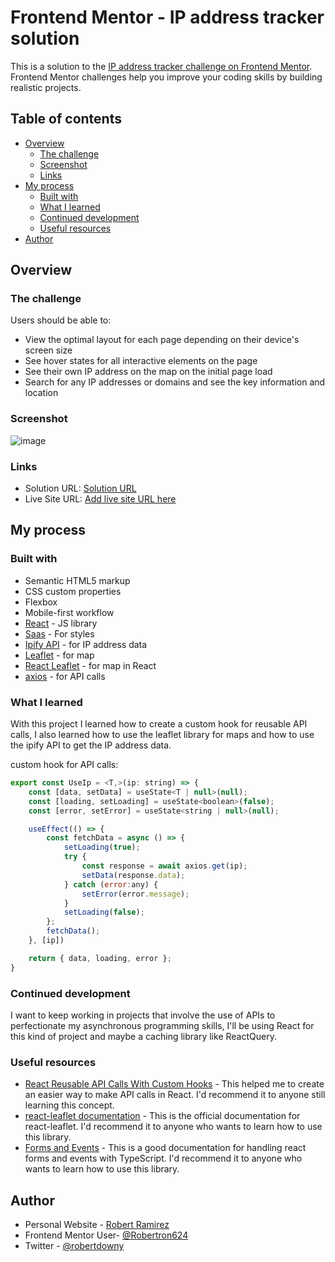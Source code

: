 # Frontend Mentor - IP address tracker solution

This is a solution to the [IP address tracker challenge on Frontend Mentor](https://www.frontendmentor.io/challenges/ip-address-tracker-I8-0yYAH0). Frontend Mentor challenges help you improve your coding skills by building realistic projects. 

## Table of contents

- [Overview](#overview)
  - [The challenge](#the-challenge)
  - [Screenshot](#screenshot)
  - [Links](#links)
- [My process](#my-process)
  - [Built with](#built-with)
  - [What I learned](#what-i-learned)
  - [Continued development](#continued-development)
  - [Useful resources](#useful-resources)
- [Author](#author)

## Overview

### The challenge

Users should be able to:

- View the optimal layout for each page depending on their device's screen size
- See hover states for all interactive elements on the page
- See their own IP address on the map on the initial page load
- Search for any IP addresses or domains and see the key information and location

### Screenshot
![image](https://user-images.githubusercontent.com/72587880/233717781-e3da3c4e-2577-4f22-a0b7-5729098d54fe.png)

### Links

- Solution URL: [Solution URL](https://github.com/Robertron624/ip-address-tracker)
- Live Site URL: [Add live site URL here](https://effortless-daffodil-a04cfc.netlify.app/)

## My process

### Built with

- Semantic HTML5 markup
- CSS custom properties
- Flexbox
- Mobile-first workflow
- [React](https://reactjs.org/) - JS library
- [Saas](https://sass-lang.com/) - For styles
- [Ipify API](https://geo.ipify.org/) - for IP address data
- [Leaflet](https://leafletjs.com/) - for map
- [React Leaflet](https://react-leaflet.js.org/) - for map in React
- [axios](https://www.npmjs.com/package/axios) - for API calls

### What I learned

With this project I learned how to create a custom hook for reusable API calls, I also learned how to use the leaflet library for maps and how to use the ipify API to get the IP address data.

custom hook for API calls:
```js
export const UseIp = <T,>(ip: string) => {
    const [data, setData] = useState<T | null>(null);
    const [loading, setLoading] = useState<boolean>(false);
    const [error, setError] = useState<string | null>(null);

    useEffect(() => {
        const fetchData = async () => {
            setLoading(true);
            try {
                const response = await axios.get(ip);
                setData(response.data);
            } catch (error:any) {
                setError(error.message);
            }
            setLoading(false);
        };
        fetchData();
    }, [ip])

    return { data, loading, error };
}
```

### Continued development

I want to keep working in projects that involve the use of APIs to perfectionate my asynchronous programming skills, I'll be using React for this kind of project and maybe a caching library like ReactQuery.

### Useful resources

- [React Reusable API Calls With Custom Hooks](https://betterprogramming.pub/react-reusable-api-calls-with-custom-hooks-typescript-obviously-a62fda7df1b6) - This helped me to create an easier way to make API calls in React. I'd recommend it to anyone still learning this concept.
- [react-leaflet documentation](https://react-leaflet.js.org/docs/start-setup/) - This is the official documentation for react-leaflet. I'd recommend it to anyone who wants to learn how to use this library.
- [Forms and Events](https://react-typescript-cheatsheet.netlify.app/docs/basic/getting-started/forms_and_events/) - This is a good documentation for handling react forms and events with TypeScript. I'd recommend it to anyone who wants to learn how to use this library. 

## Author

- Personal Website - [Robert Ramirez](https://robert-ramirez.netlify.app)
- Frontend Mentor User- [@Robertron624](https://www.frontendmentor.io/profile/Robertron624)
- Twitter - [@robertdowny](https://www.twitter.com/robertdowny)
